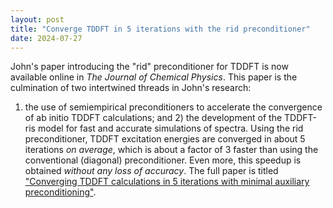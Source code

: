 ```yaml
---
layout: post
title: "Converge TDDFT in 5 iterations with the rid preconditioner"
date: 2024-07-27
---
```

John's paper introducing the "rid" preconditioner for TDDFT is now
available online in _The Journal of Chemical Physics_.
This paper is the culmination of two intertwined threads in John's research:
1) the use of semiempirical preconditioners to accelerate the convergence of
ab initio TDDFT calculations; and 2) the development of the TDDFT-ris
model for fast and accurate simulations of spectra.
Using the rid preconditioner, TDDFT excitation energies are converged
in about 5 iterations _on average_, which is about a factor of 3 faster
than using the conventional (diagonal) preconditioner.
Even more, this speedup is obtained _without any loss of accuracy_.
The full paper is titled
["Converging TDDFT calculations in 5 iterations with minimal auxiliary preconditioning"](https://doi.org/XXX).
